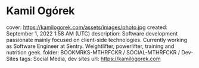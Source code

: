 # Kamil Ogórek

cover: https://kamilogorek.com/assets/images/photo.jpg
created: September 1, 2022 1:58 AM (UTC)
description: Software development passionate mainly focused on client-side technologies. Currently working as Software Engineer at Sentry. Weightlifter, powerlifter, training and nutrition geek.
folder: BOOKMRKS-MTHRFCKR / SOCIAL-MTHRFCKR / Dev-Sites
tags: Social Media, dev sites
url: https://kamilogorek.com